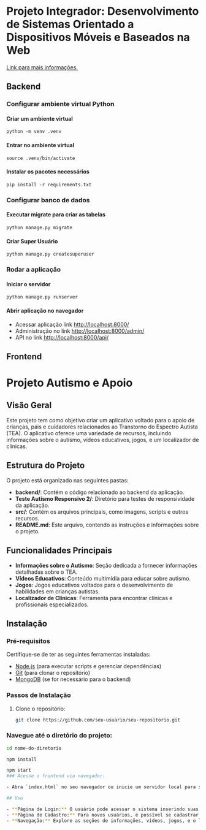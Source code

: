 # Projeto Integrador: Desenvolvimento de Sistemas Orientado a Dispositivos Móveis e Baseados na Web

[Link para mais informações.](https://docs.google.com/document/d/17MSeyZ_V7msfRx7pNkIjg6NWFoZS1p0K7r8---yF7NQ/edit)

## Backend

### Configurar ambiente virtual Python

#### Criar um ambiente virtual

```shell
python -m venv .venv
```

#### Entrar no ambiente virtual

```shell
source .venv/bin/activate
```

#### Instalar os pacotes necessários

```shell
pip install -r requirements.txt
```

### Configurar banco de dados 

#### Executar migrate para criar as tabelas

```shell
python manage.py migrate
```

#### Criar Super Usuário

```shell
python manage.py createsuperuser
```

### Rodar a aplicação

#### Iniciar o servidor

```shell
python manage.py runserver
```

#### Abrir aplicação no navegador

- Acessar aplicação link [http://localhost:8000/](http://localhost:8000/)
- Administração no link [http://localhost:8000/admin/](http://localhost:8000/admin/) 
- API no link [http://localhost:8000/api/](http://localhost:8000/api/) 

## Frontend

# Projeto Autismo e Apoio

## Visão Geral

Este projeto tem como objetivo criar um aplicativo voltado para o apoio de crianças, pais e cuidadores relacionados ao Transtorno do Espectro Autista (TEA). O aplicativo oferece uma variedade de recursos, incluindo informações sobre o autismo, vídeos educativos, jogos, e um localizador de clínicas.

## Estrutura do Projeto

O projeto está organizado nas seguintes pastas:

- **backend/**: Contém o código relacionado ao backend da aplicação.
- **Teste Autismo Responsivo 2/**: Diretório para testes de responsividade da aplicação.
- **src/**: Contém os arquivos principais, como imagens, scripts e outros recursos.
- **README.md**: Este arquivo, contendo as instruções e informações sobre o projeto.

## Funcionalidades Principais

- **Informações sobre o Autismo**: Seção dedicada a fornecer informações detalhadas sobre o TEA.
- **Vídeos Educativos**: Conteúdo multimídia para educar sobre autismo.
- **Jogos**: Jogos educativos voltados para o desenvolvimento de habilidades em crianças autistas.
- **Localizador de Clínicas**: Ferramenta para encontrar clínicas e profissionais especializados.

## Instalação

### Pré-requisitos

Certifique-se de ter as seguintes ferramentas instaladas:

- [Node.js](https://nodejs.org/) (para executar scripts e gerenciar dependências)
- [Git](https://git-scm.com/) (para clonar o repositório)
- [MongoDB](https://www.mongodb.com/) (se for necessário para o backend)

### Passos de Instalação

1. Clone o repositório:
   ```bash
   git clone https://github.com/seu-usuario/seu-repositorio.git

### Navegue até o diretório do projeto:

```bash
cd nome-do-diretorio

npm install

npm start
### Acesse o frontend via navegador:

- Abra `index.html` no seu navegador ou inicie um servidor local para servir a aplicação.

## Uso

- **Página de Login:** O usuário pode acessar o sistema inserindo suas credenciais na página de login.
- **Página de Cadastro:** Para novos usuários, é possível se cadastrar na plataforma.
- **Navegação:** Explore as seções de informações, vídeos, jogos, e o localizador de clínicas.


